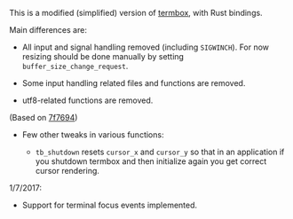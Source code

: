 This is a modified (simplified) version of
[termbox](https://github.com/nsf/termbox), with Rust bindings.

Main differences are:

* All input and signal handling removed (including `SIGWINCH`). For now
  resizing should be done manually by setting `buffer_size_change_request`.

* Some input handling related files and functions are removed.

* utf8-related functions are removed.

(Based on [7f7694](https://github.com/nsf/termbox/commit/7f7694061d7d3eba9a7d9b6a8313155c03545e46))

* Few other tweaks in various functions:

    - `tb_shutdown` resets `cursor_x` and `cursor_y` so that in an application
      if you shutdown termbox and then initialize again you get correct cursor
      rendering.

1/7/2017:

* Support for terminal focus events implemented.
